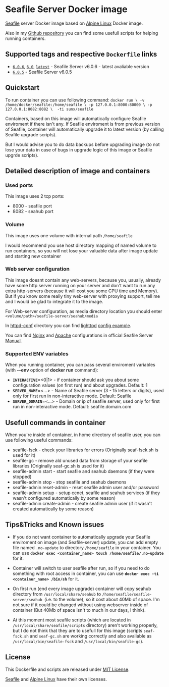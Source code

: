 # Seafile Server Docker image
[Seafile](http://seafile.com/) server Docker image based on [Alpine Linux](https://hub.docker.com/_/alpine/) Docker image.

Also in my [Github repository](https://github.com/SunAngel/seafile-docker) you can find some usefull scripts for helping running containers.

## Supported tags and respective `Dockerfile` links

* [`6.0.6`](https://github.com/SunAngel/seafile-docker/blob/6.0.6/docker/Dockerfile), [`6.0`](https://github.com/SunAngel/seafile-docker/blob/6.0/docker/Dockerfile), [`latest`](https://github.com/SunAngel/seafile-docker/blob/master/docker/Dockerfile) - Seafile Server v6.0.6 - latest avaliable version
* [`6.0.5`](https://github.com/SunAngel/seafile-docker/blob/6.0.5/docker/Dockerfile) - Seafile Server v6.0.5

## Quickstart

To run container you can use following command:
`docker run \
  -v /home/docker/seafile:/home/seafile \
  -p 127.0.0.1:8000:80000 \
  -p 127.0.0.1:8082:8082 \ 
  -ti sunx/seafile`

Containers, based on this image will automatically configure 
 Seafile enviroment if there isn't any. If Seafile enviroment is from previous version of Seafile, container will automatically upgrade it to latest version (by calling Seafile upgrade scripts).
 
But I would advise you to do data backups before upgrading image 
 (to not lose your data in case of bugs in upgrade logic of this image or Seafile upgrde scripts).

## Detailed description of image and containers

### Used ports

This image uses 2 tcp ports:
* 8000 - seafile port
* 8082 - seahub port

### Volume
This image uses one volume with internal path `/home/seafile`

I would recommend you use host directory mapping of named volume to run containers, so you will not lose your valuable data after image update and starting new container

### Web server configuration

This image doesnt contain any web-servers, because you, usually, already have some http server running on your server and don't want to run any extra http-servers (because it will cost you some CPU time and Memory). But if you know some really tiny web-server with proxying support, tell me and I would be glad to integrate it to the image.


For Web-server configuration, as media directory location you should enter
`<volume/path>/seafile-server/seahub/media`

In [httpd-conf](https://github.com/SunAngel/seafile-docker/blob/master/httpd-conf/) directory you can find [lighttpd](https://www.lighttpd.net/) [config example](https://github.com/SunAngel/seafile-docker/blob/master/httpd-conf/lighttpd.conf.example).

You can find 
[Nginx](https://manual.seafile.com/deploy/deploy_with_nginx.html) and 
[Apache](https://manual.seafile.com/deploy/deploy_with_apache.html) 
configurations in official Seafile Server [Manual](https://manual.seafile.com/).

### Supported ENV variables

When you running container, you can pass several enviroment variables (with **--env** option of **docker run** command):
* **`INTERACTIVE`**=<0|1> - if container should ask you about some configuration values (on first run) and about upgrades. Default: 1
* **`SERVER_NAME`**=<...> - Name of Seafile server (3 - 15 letters or digits), used only for first run in non-interactive mode. Default: Seafile
* **`SERVER_DOMAIN`**=<...> - Domain or ip of seafile server, used only for first run in non-interactive mode. Default: seafile.domain.com

## Usefull commands in container

When you're inside of container, in home directory of seafile user, you can use following useful commands:
* seafile-fsck - check your libraries for errors (Originally seaf-fsck.sh is used for it)
* seafile-gc - remove ald unused data from storage of your seafile libraries (Originally seaf-gc.sh is used for it)
* seafile-admin start - start seafile and seahub daemons (if they were stopped)
* seafile-admin stop - stop seafile and seahub daemons
* seafile-admin reset-admin - reset seafile admin user and/or password
* seafile-admin setup - setup ccnet, seafile and seahub services (if they wasn't configured automatically by some reason)
* seafile-admin create-admin - create seafile admin user (if it wasn't created automatically by some reason)

## Tips&amp;Tricks and Known issues

* If you do not want container to automatically upgrade your Seafile enviroment on image (and Seafile-server) update, 
you can add empty file named `.no-update` to directory `/home/seafile` in your container. You can use **`docker exec <container_name> touch /home/seafile/.no-update`** for it.

* Container will switch to user seafile after run, so if you need to do something with root access in container, you can use **`docker exec -ti <container_name> /bin/sh`** for it.

* On first run (end every image upgrade) container will copy seahub directory from `/usr/local/share/seahub` to `/home/seafile/seafile-server/seahub `(i.e. to the volume), so it cost about 40Mb of space. I'm not sure if it could be changed without using webserver inside of container (But 40Mb of space isn't to much in our days, I think).

* At this moment most seafile scripts (which are located in `/usr/local/share/seafile/scripts` directory) aren't working properly, but I do not think that they are to usefull for this image (scripts `seaf-fsck.sh` and `seaf-gc.sh` are working correctly and also avaliable as `/usr/local/bin/seafile-fsck` and `/usr/local/bin/seafile-gc`).

## License

This Dockerfile and scripts are released under [MIT License](https://github.com/SunAngel/seafile-docker/blob/master/LICENSE).

[Seafile](https://github.com/haiwen/seafile/blob/master/LICENSE.txt) and [Alpine Linux](https://www.alpinelinux.org/) have their own licenses.
